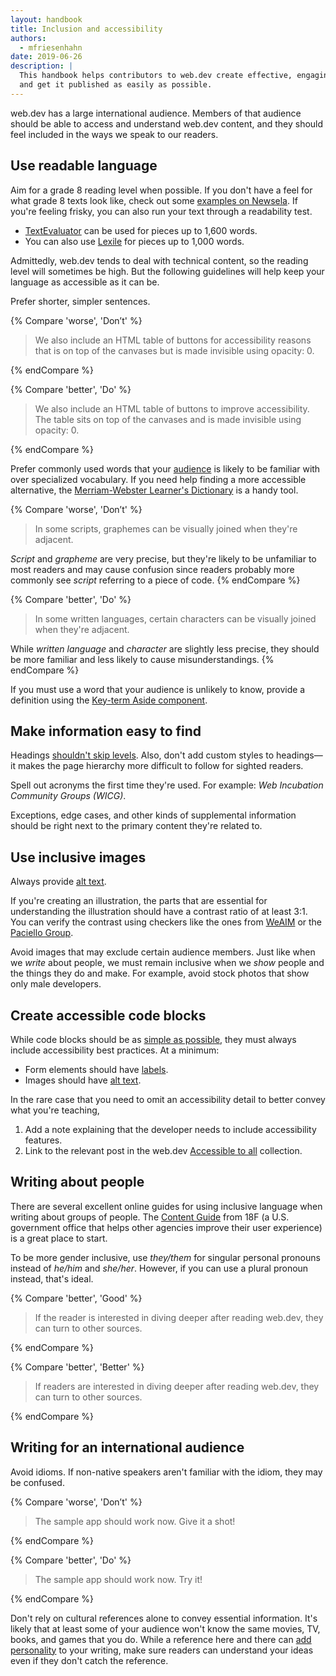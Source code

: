 ```yaml
---
layout: handbook
title: Inclusion and accessibility
authors:
  - mfriesenhahn
date: 2019-06-26
description: |
  This handbook helps contributors to web.dev create effective, engaging content
  and get it published as easily as possible.
---
```


web.dev has a large international audience. Members of that audience should be able to access and understand web.dev content, and they should feel included in the ways we speak to our readers.

## Use readable language
Aim for a grade 8 reading level when possible. If you don't have a feel for what grade 8 texts look like, check out some [examples on Newsela](https://newsela.com/articles/#/rule/latest?grade_levels=8.0). If you're feeling frisky, you can also run your text through a readability test.
* [TextEvaluator](http://textevaluator.ets.org/TextEvaluator/) can be used for pieces up to 1,600 words.
* You can also use [Lexile](https://lexile.com/educators/tools-to-support-reading-at-school/tools-to-determine-a-books-complexity/the-lexile-analyzer/) for pieces up to 1,000 words.

Admittedly, web.dev tends to deal with technical content, so the reading level will sometimes be high. But the following guidelines will help keep your language as accessible as it can be.

Prefer shorter, simpler sentences.

{% Compare 'worse', 'Don’t' %}
> We also include an HTML table of buttons for accessibility reasons that is on top of the canvases but is made invisible using opacity: 0.

{% endCompare %}

{% Compare 'better', 'Do' %}
> We also include an HTML table of buttons to improve accessibility. The table sits on top of the canvases and is made invisible using opacity: 0.

{% endCompare %}

Prefer commonly used words that your [audience](/handbook/audience) is likely to be familiar with over specialized vocabulary. If you need help finding a more accessible alternative, the [Merriam-Webster Learner's Dictionary](http://learnersdictionary.com/) is a handy tool.

{% Compare 'worse', 'Don’t' %}
> In some scripts, graphemes can be visually joined when they're adjacent.

_Script_ and _grapheme_ are very precise, but they're likely to be unfamiliar to most readers and may cause confusion since readers probably more commonly see _script_ referring to a piece of code.
{% endCompare %}

{% Compare 'better', 'Do' %}
> In some written languages, certain characters can be visually joined when they're adjacent.

While _written language_ and _character_ are slightly less precise, they should be more familiar and less likely to cause misunderstandings.
{% endCompare %}

If you must use a word that your audience is unlikely to know, provide a definition using the [Key-term Aside component](/handbook/web-dev-components#asides).

## Make information easy to find
Headings [shouldn't skip levels](/heading-levels). Also, don't add custom styles to headings—it makes the page hierarchy more difficult to follow for sighted readers.

Spell out acronyms the first time they're used. For example: _Web Incubation Community Groups (WICG)_.

Exceptions, edge cases, and other kinds of supplemental information should be right next to the primary content they're related to.

## Use inclusive images
Always provide [alt text](/image-alt).

If you're creating an illustration, the parts that are essential for understanding the illustration should have a contrast ratio of at least 3:1. You can verify the contrast using checkers like the ones from [WeAIM](https://webaim.org/resources/contrastchecker/) or the [Paciello Group](https://developer.paciellogroup.com/resources/contrastanalyser/).

Avoid images that may exclude certain audience members. Just like when we _write_ about people, we must remain inclusive when we _show_ people and the things they do and make. For example, avoid stock photos that show only male developers.

## Create accessible code blocks
While code blocks should be as [simple as possible](/handbook/style#keep-it-simple), they must always include accessibility best practices. At a minimum:
* Form elements should have [labels](/labels-and-text-alternatives/#label-form-elements).
* Images should have [alt text](/image-alt).

In the rare case that you need to omit an accessibility detail to better convey what you're teaching,
1. Add a note explaining that the developer needs to include accessibility features.
1. Link to the relevant post in the web.dev [Accessible to all](/accessible) collection.

## Writing about people
There are several excellent online guides for using inclusive language when writing about groups of people. The [Content Guide](https://content-guide.18f.gov/inclusive-language/) from 18F (a U.S. government office that helps other agencies improve their user experience) is a great place to start.

To be more gender inclusive, use _they/them_ for singular personal pronouns instead of _he/him_ and _she/her_. However, if you can use a plural pronoun instead, that's ideal.

{% Compare 'better', 'Good' %}
> If the reader is interested in diving deeper after reading web.dev, they can turn to other sources.

{% endCompare %}

{% Compare 'better', 'Better' %}
> If readers are interested in diving deeper after reading web.dev, they can turn to other sources.

{% endCompare %}

## Writing for an international audience
Avoid idioms. If non-native speakers aren't familiar with the idiom, they may be confused.

{% Compare 'worse', 'Don’t' %}
> The sample app should work now. Give it a shot!

{% endCompare %}

{% Compare 'better', 'Do' %}
> The sample app should work now. Try it!

{% endCompare %}

Don't rely on cultural references alone to convey essential information. It's likely that at least some of your audience won't know the same movies, TV, books, and games that you do. While a reference here and there can [add personality](/handbook/voice) to your writing, make sure readers can understand your ideas even if they don't catch the reference.
